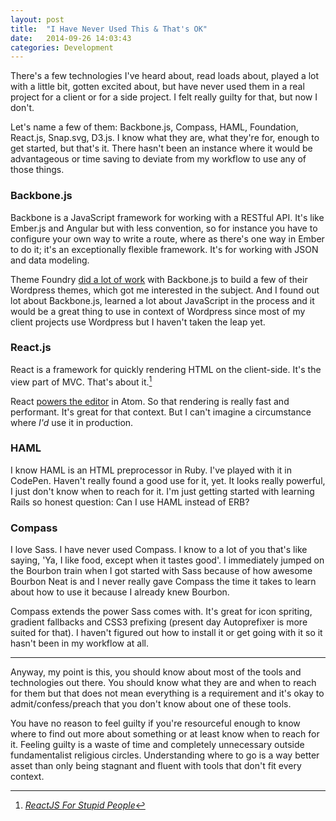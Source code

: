 ```yaml
---
layout: post
title:  "I Have Never Used This & That's OK"
date:   2014-09-26 14:03:43
categories: Development
---
```


There's a few technologies I've heard about, read loads about, played a lot with a little bit, gotten excited about, but have never used them in a real project for a client or for a side project. I felt really guilty for that, but now I don't.

Let's name a few of them: Backbone.js, Compass, HAML, Foundation, React.js, Snap.svg, D3.js. I know what they are, what they're for, enough to get started, but that's it. There hasn't been an instance where it would be advantageous or time saving to deviate from my workflow to use any of those things.

### Backbone.js
Backbone is a JavaScript framework for working with a RESTful API. It's like Ember.js and Angular but with less convention, so for instance you have to configure your own way to write a route, where as there's one way in Ember to do it; it's an exceptionally flexible framework. It's for working with JSON and data modeling.

Theme Foundry [did a lot of work](https://thethemefoundry.com/blog/backbonejs-and-collections-structure/) with Backbone.js to build a few of their Wordpress themes, which got me interested in the subject. And I found out lot about Backbone.js, learned a lot about JavaScript in the process and it would be a great thing to use in context of Wordpress since most of my client projects use Wordpress but I haven't taken the leap yet.

### React.js
React is a framework for quickly rendering HTML on the client-side. It's the view part of MVC. That's about it.[^1]

React [powers the editor](http://blog.atom.io/2014/07/02/moving-atom-to-react.html) in Atom. So that rendering is really fast and performant. It's great for that context. But I can't imagine a circumstance where _I'd_ use it in production.

### HAML
I know HAML is an HTML preprocessor in Ruby. I've played with it in CodePen. Haven't really found a good use for it, yet. It looks really powerful, I just don't know when to reach for it. I'm just getting started with learning Rails so honest question: Can I use HAML instead of ERB?

### Compass
I love Sass. I have never used Compass. I know to a lot of you that's like saying, 'Ya, I like food, except when it tastes good'. I immediately jumped on the Bourbon train when I got started with Sass because of how awesome Bourbon Neat is and I never really gave Compass the time it takes to learn about how to use it because I already knew Bourbon.

Compass extends the power Sass comes with. It's great for icon spriting, gradient fallbacks and CSS3 prefixing (present day Autoprefixer is more suited for that). I haven't figured out how to install it or get going with it so it hasn't been in my workflow at all.

---

Anyway, my point is this, you should know about most of the tools and technologies out there. You should know what they are and when to reach for them but that does not mean everything is a requirement and it's okay to admit/confess/preach that you don't know about one of these tools.

You have no reason to feel guilty if you're resourceful enough to know where to find out more about something or at least know when to reach for it. Feeling guilty is a waste of time and completely unnecessary outside fundamentalist religious circles. Understanding where to go is a way better asset than only being stagnant and fluent with tools that don't fit every context.

[^1]: [_ReactJS For Stupid People_](http://blog.andrewray.me/reactjs-for-stupid-people/)
